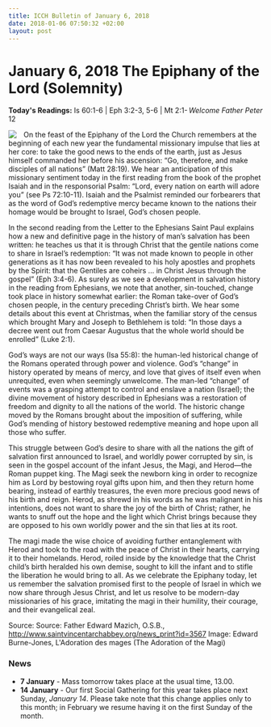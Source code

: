 ```yaml
---
title: ICCH Bulletin of January 6, 2018
date: 2018-01-06 07:50:32 +02:00
layout: post
---
```


# January 6, 2018 The Epiphany of the Lord (Solemnity)
<span style="float: right"><em>Welcome Father Peter</em></span>
**Today's Readings:** Is 60:1-6 | Eph 3:2-3, 5-6 | Mt 2:1-12


<img style="float: left; margin-right: 1em;" src="https://upload.wikimedia.org/wikipedia/commons/2/2f/Edward_Burne-Jones_-_The_Adoration_of_the_Magi_-_Google_Art_Project.jpg">

On the feast of the Epiphany of the Lord the Church remembers at the beginning of each new year the fundamental missionary impulse that lies at her core: to take the good news to the ends of the earth, just as Jesus himself commanded her before his ascension: “Go, therefore, and make disciples of all nations” (Matt 28:19). We hear an anticipation of this missionary sentiment today in the first reading from the book of the prophet Isaiah and in the responsorial Psalm: “Lord, every nation on earth will adore you” (see Ps 72:10-11). Isaiah and the Psalmist reminded our forbearers that as the word of God’s redemptive mercy became known to the nations their homage would be brought to Israel, God’s chosen people.

In the second reading from the Letter to the Ephesians Saint Paul explains how a new and definitive page in the history of man’s salvation has been written: he teaches us that it is through Christ that the gentile nations come to share in Israel’s redemption: “It was not made known to people in other generations as it has now been revealed to his holy apostles and prophets by the Spirit: that the Gentiles are coheirs … in Christ Jesus through the gospel” (Eph 3:4-6). As surely as we see a development in salvation history in the reading from Ephesians, we note that another, sin-touched, change took place in history somewhat earlier: the Roman take-over of God’s chosen people, in the century preceding Christ’s birth. We hear some details about this event at Christmas, when the familiar story of the census which brought Mary and Joseph to Bethlehem is told: “In those days a decree went out from Caesar Augustus that the whole world should be enrolled” (Luke 2:1).

God’s ways are not our ways (Isa 55:8): the human-led historical change of the Romans operated through power and violence. God’s “change” in history operated by means of mercy, and love that gives of itself even when unrequited, even when seemingly unwelcome. The man-led “change” of events was a grasping attempt to control and enslave a nation (Israel); the divine movement of history described in Ephesians was a restoration of freedom and dignity to all the nations of the world. The historic change moved by the Romans brought about the imposition of suffering, while God’s mending of history bestowed redemptive meaning and hope upon all those who suffer.

This struggle between God’s desire to share with all the nations the gift of salvation first announced to Israel, and worldly power corrupted by sin, is seen in the gospel account of the infant Jesus, the Magi, and Herod—the Roman puppet king. The Magi seek the newborn king in order to recognize him as Lord by bestowing royal gifts upon him, and then they return home bearing, instead of earthly treasures, the even more precious good news of his birth and reign. Herod, as shrewd in his words as he was malignant in his intentions, does not want to share the joy of the birth of Christ; rather, he wants to snuff out the hope and the light which Christ brings because they are opposed to his own worldly power and the sin that lies at its root.

The magi made the wise choice of avoiding further entanglement with Herod and took to the road with the peace of Christ in their hearts, carrying it to their homelands. Herod, roiled inside by the knowledge that the Christ child’s birth heralded his own demise, sought to kill the infant and to stifle the liberation he would bring to all. As we celebrate the Epiphany today, let us remember the salvation promised first to the people of Israel in which we now share through Jesus Christ, and let us resolve to be modern-day missionaries of his grace, imitating the magi in their humility, their courage, and their evangelical zeal.

Source: Source: Father Edward Mazich, O.S.B., http://www.saintvincentarchabbey.org/news_print?id=3567
Image: Edward Burne-Jones, L'Adoration des mages (The Adoration of the Magi)

### News 

* **7 January** - Mass tomorrow takes place at the usual time, 13.00.
* **14 January** - Our first Social Gathering for this year takes place next Sunday, *January 14*. Please take note that this change applies only to this month; in February we resume having it on the first Sunday of the month.

